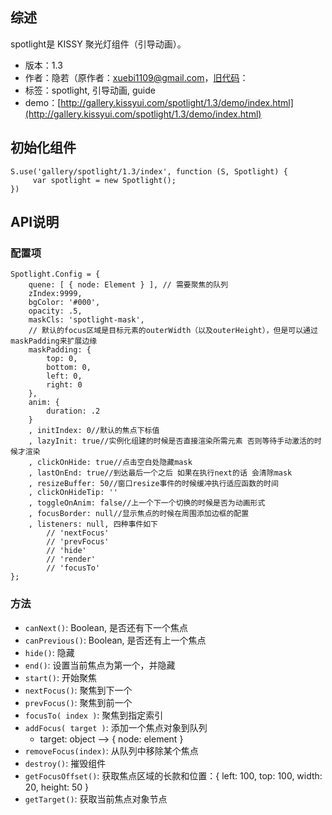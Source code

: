 ## 综述

spotlight是 KISSY 聚光灯组件（引导动画）。

* 版本：1.3
* 作者：隐若（原作者：xuebi1109@gmail.com，[旧代码](https://github.com/kissygalleryteam/kissy-gallery/tree/gh-pages/gallery/spotlight)：
* 标签：spotlight, 引导动画, guide
* demo：[http://gallery.kissyui.com/spotlight/1.3/demo/index.html](http://gallery.kissyui.com/spotlight/1.3/demo/index.html)

## 初始化组件

    S.use('gallery/spotlight/1.3/index', function (S, Spotlight) {
         var spotlight = new Spotlight();
    })

## API说明

### 配置项

    Spotlight.Config = {
        quene: [ { node: Element } ], // 需要聚焦的队列
        zIndex:9999,
        bgColor: '#000',
        opacity: .5,
        maskCls: 'spotlight-mask',
        // 默认的focus区域是目标元素的outerWidth（以及outerHeight），但是可以通过maskPadding来扩展边缘
        maskPadding: {
            top: 0,
            bottom: 0,
            left: 0,
            right: 0
        },
        anim: {
            duration: .2
        }
        , initIndex: 0//默认的焦点下标值
        , lazyInit: true//实例化组建的时候是否直接渲染所需元素 否则等待手动激活的时候才渲染
        , clickOnHide: true//点击空白处隐藏mask
        , lastOnEnd: true//到达最后一个之后 如果在执行next的话 会清除mask
        , resizeBuffer: 50//窗口resize事件的时候缓冲执行适应函数的时间
        , clickOnHideTip: ''
        , toggleOnAnim: false//上一个下一个切换的时候是否为动画形式
        , focusBorder: null//显示焦点的时候在周围添加边框的配置
        , listeners: null, 四种事件如下
            // 'nextFocus'
            // 'prevFocus'
            // 'hide'
            // 'render'
            // 'focusTo'
    };

### 方法

- `canNext()`: Boolean, 是否还有下一个焦点
- `canPrevious()`: Boolean, 是否还有上一个焦点
- `hide()`: 隐藏
- `end()`: 设置当前焦点为第一个，并隐藏
- `start()`: 开始聚焦
- `nextFocus()`: 聚焦到下一个
- `prevFocus()`: 聚焦到前一个
- `focusTo( index )`: 聚焦到指定索引
- `addFocus( target )`: 添加一个焦点对象到队列
    - target: object --> { node: element }
- `removeFocus(index)`: 从队列中移除某个焦点
- `destroy()`: 摧毁组件
- `getFocusOffset()`: 获取焦点区域的长款和位置：{ left: 100, top: 100, width: 20, height: 50 }
- `getTarget()`: 获取当前焦点对象节点
